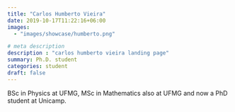 ```yaml
---
title: "Carlos Humberto Vieira"
date: 2019-10-17T11:22:16+06:00
images: 
  - "images/showcase/humberto.png"

# meta description
description : "carlos humberto vieira landing page"
summary: Ph.D. student
categories: student
draft: false
---
```



BSc in Physics at UFMG, MSc in Mathematics also at UFMG and now a PhD student at Unicamp.
